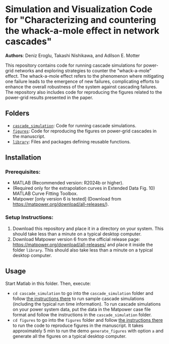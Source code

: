 # Simulation and Visualization Code for "Characterizing and countering the whack-a-mole effect in network cascades"
__Authors__: Deniz Eroglu, Takashi Nishikawa, and Adilson E. Motter

This repository contains code for running cascade simulations for power-grid networks and exploring strategies to counter the "whack-a-mole" effect. The whack-a-mole effect refers to the phenomenon where mitigating one failure leads to the emergence of new failures, complicating efforts to enhance the overall robustness of the system against cascading failures. The repository also includes code for reproducing the figures related to the power-grid results presented in the paper. 

## Folders
* [`cascade_simulation`](cascade_simulation): Code for running cascade simulations.
* [`figures`](figures): Code for reproducing the figures on power-grid cascades in the manuscript. 
* [`library`](library): Files and packages defining reusable functions.

## Installation

### Prerequisites:
- MATLAB (Recommended version: R2024b or higher).
- (Required only for the extrapolation curves in Extended Data Fig. 10) MATLAB Curve Fitting Toolbox.
- Matpower [only version 6 is tested] (Download from https://matpower.org/download/all-releases/).

### Setup Instructions:
1. Download this repository and place it in a directory on your system. This should take less than a minute on a typical desktop computer.
2. Download Matpower version 6 from the official release page: https://matpower.org/download/all-releases/ and place it inside the folder `library`. This should also take less than a minute on a typical desktop computer.

## Usage
Start Matlab in this folder. Then, execute:
* `cd cascade_simulation` to go into the `cascade_simulation` folder and follow [the instructions there](cascade_simulation) to run sample cascade simulations (including the typical run time information). To run cascade simulations on your power system data, put the data in the Matpower case file format and follow the instructions in the `cascade_simulation` folder.
* `cd figures` to go into the `figures` folder and follow [the instructions there](figures) to run the code to reproduce figures in the manuscript. It takes approximately 5 min to run the demo `generate_figures` with option `a` and generate all the figures on a typical desktop computer.
